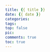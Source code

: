 ```yaml
---
title: {{ title }}
date: {{ date }}
categories:
tags:
top: false
pic:
comments: true
toc: true
---
```

